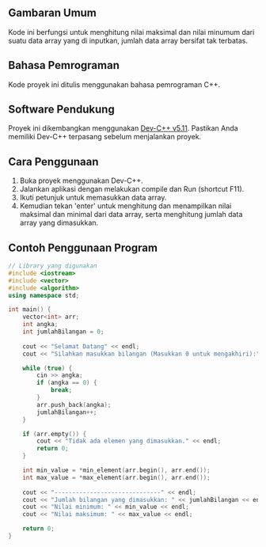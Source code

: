 ## Gambaran Umum

Kode ini berfungsi untuk menghitung nilai maksimal dan nilai minumum dari suatu data array yang di inputkan, jumlah data array bersifat tak terbatas.

## Bahasa Pemrograman

Kode proyek ini ditulis menggunakan bahasa pemrograman C++.

## Software Pendukung

Proyek ini dikembangkan menggunakan [Dev-C++ v5.11](https://sourceforge.net/projects/orwelldevcpp/). Pastikan Anda memiliki Dev-C++ terpasang sebelum menjalankan proyek.

## Cara Penggunaan

1. Buka proyek menggunakan Dev-C++.
2. Jalankan aplikasi dengan melakukan compile dan Run (shortcut F11).
4. Ikuti petunjuk untuk memasukkan data array.
5. Kemudian tekan 'enter' untuk menghitung dan menampilkan nilai maksimal dan minimal dari data array, serta menghitung jumlah data array yang dimasukkan.

## Contoh Penggunaan Program

```cpp
// Library yang digunakan
#include <iostream>
#include <vector>
#include <algorithm>
using namespace std;

int main() {
    vector<int> arr;
    int angka;
    int jumlahBilangan = 0;
	
	cout << "Selamat Datang" << endl;
    cout << "Silahkan masukkan bilangan (Masukkan 0 untuk mengakhiri):" << endl;

    while (true) {
        cin >> angka;
        if (angka == 0) {
            break;
        }
        arr.push_back(angka);
        jumlahBilangan++;
    }

    if (arr.empty()) {
        cout << "Tidak ada elemen yang dimasukkan." << endl;
        return 0;
    }

    int min_value = *min_element(arr.begin(), arr.end());
    int max_value = *max_element(arr.begin(), arr.end());
	
	cout << "------------------------------" << endl;
	cout << "Jumlah bilangan yang dimasukkan: " << jumlahBilangan << endl;
    cout << "Nilai minimum: " << min_value << endl;
    cout << "Nilai maksimum: " << max_value << endl;

    return 0;
}
